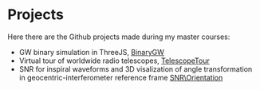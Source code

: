 

# Projects

Here there are the Github projects made during my master courses:
- GW binary simulation in ThreeJS, [BinaryGW](https://github.com/lucaprudenzi/BinaryGW)
- Virtual tour of worldwide radio telescopes, [TelescopeTour](https://github.com/lucaprudenzi/TelescopeTour) 
- SNR for inspiral waveforms and 3D visalization of angle transformation in geocentric-interferometer reference frame [SNR\Orientation](https://github.com/lucaprudenzi/SNR)

